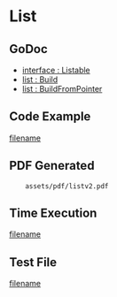 # List

## GoDoc
* [interface : Listable](https://pkg.go.dev/github.com/flanksource/maroto/v2/pkg/components/list#Listable)
* [list : Build](https://pkg.go.dev/github.com/flanksource/maroto/v2/pkg/components/list#Build)
* [list : BuildFromPointer](https://pkg.go.dev/github.com/flanksource/maroto/v2/pkg/components/list#BuildFromPointer)

## Code Example
[filename](../../assets/examples/list/v2/main.go ':include :type=code')

## PDF Generated
```pdf
	assets/pdf/listv2.pdf
```
## Time Execution
[filename](../../assets/text/listv2.txt  ':include :type=code')

## Test File
[filename](https://raw.githubusercontent.com/johnfercher/maroto/master/test/maroto/examples/list.json  ':include :type=code')
